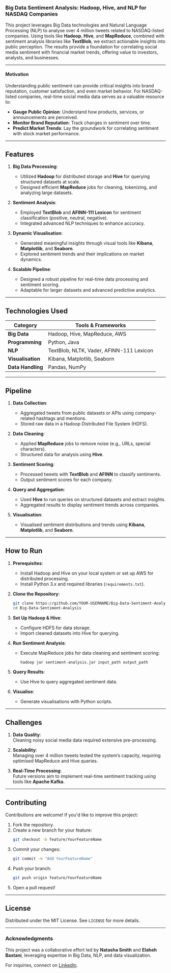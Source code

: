 ### Big Data Sentiment Analysis: Hadoop, Hive, and NLP for NASDAQ Companies

This project leverages Big Data technologies and Natural Language Processing (NLP) to analyse over 4 million tweets related to NASDAQ-listed companies. Using tools like **Hadoop**, **Hive**, and **MapReduce**, combined with sentiment analysis libraries like **TextBlob**, we extract actionable insights into public perception. The results provide a foundation for correlating social media sentiment with financial market trends, offering value to investors, analysts, and businesses.

---

#### **Motivation**

Understanding public sentiment can provide critical insights into brand reputation, customer satisfaction, and even market behavior. For NASDAQ-listed companies, real-time social media data serves as a valuable resource to:
- **Gauge Public Opinion**: Understand how products, services, or announcements are perceived.
- **Monitor Brand Reputation**: Track changes in sentiment over time.
- **Predict Market Trends**: Lay the groundwork for correlating sentiment with stock market performance.

---

## **Features**

1. **Big Data Processing**:
   - Utilized **Hadoop** for distributed storage and **Hive** for querying structured datasets at scale.
   - Designed efficient **MapReduce** jobs for cleaning, tokenizing, and analyzing large datasets.

2. **Sentiment Analysis**:
   - Employed **TextBlob** and **AFINN-111 Lexicon** for sentiment classification (positive, neutral, negative).
   - Integrated advanced NLP techniques to enhance accuracy.

3. **Dynamic Visualisation**:
   - Generated meaningful insights through visual tools like **Kibana**, **Matplotlib**, and **Seaborn**.
   - Explored sentiment trends and their implications on market dynamics.

4. **Scalable Pipeline**:
   - Designed a robust pipeline for real-time data processing and sentiment scoring.
   - Adaptable for larger datasets and advanced predictive analytics.

---

## **Technologies Used**

| **Category**      | **Tools & Frameworks**                                     |
|--------------------|-----------------------------------------------------------|
| **Big Data**       | Hadoop, Hive, MapReduce, AWS                              |
| **Programming**    | Python, Java                                              |
| **NLP**            | TextBlob, NLTK, Vader, AFINN-111 Lexicon                  |
| **Visualisation**  | Kibana, Matplotlib, Seaborn                               |
| **Data Handling**  | Pandas, NumPy                                             |

---

## **Pipeline**

1. **Data Collection**:
   - Aggregated tweets from public datasets or APIs using company-related hashtags and mentions.
   - Stored raw data in a Hadoop Distributed File System (HDFS).

2. **Data Cleaning**:
   - Applied **MapReduce** jobs to remove noise (e.g., URLs, special characters).
   - Structured data for analysis using **Hive**.

3. **Sentiment Scoring**:
   - Processed tweets with **TextBlob** and **AFINN** to classify sentiments.
   - Output sentiment scores for each company.

4. **Query and Aggregation**:
   - Used **Hive** to run queries on structured datasets and extract insights.
   - Aggregated results to display sentiment trends across companies.

5. **Visualisation**:
   - Visualised sentiment distributions and trends using **Kibana**, **Matplotlib**, and **Seaborn**.

---

## **How to Run**

1. **Prerequisites**:
   - Install Hadoop and Hive on your local system or set up AWS for distributed processing.
   - Install Python 3.x and required libraries (`requirements.txt`).

2. **Clone the Repository**:
   ```bash
   git clone https://github.com/YOUR-USERNAME/Big-Data-Sentiment-Analysis
   cd Big-Data-Sentiment-Analysis
   ```

3. **Set Up Hadoop & Hive**:
   - Configure HDFS for data storage.
   - Import cleaned datasets into Hive for querying.

4. **Run Sentiment Analysis**:
   - Execute MapReduce jobs for data cleaning and sentiment scoring:
     ```bash
     hadoop jar sentiment-analysis.jar input_path output_path
     ```

5. **Query Results**:
   - Use Hive to query aggregated sentiment data.

6. **Visualise**:
   - Generate visualisations with Python scripts.

---

## **Challenges**

1. **Data Quality**:  
   Cleaning noisy social media data required extensive pre-processing.
   
2. **Scalability**:  
   Managing over 4 million tweets tested the system’s capacity, requiring optimised MapReduce and Hive queries.
   
3. **Real-Time Processing**:  
   Future versions aim to implement real-time sentiment tracking using tools like **Apache Kafka**.

---

## **Contributing**

Contributions are welcome! If you'd like to improve this project:
1. Fork the repository.
2. Create a new branch for your feature:
   ```bash
   git checkout -b feature/YourFeatureName
   ```
3. Commit your changes:
   ```bash
   git commit -m "Add YourFeatureName"
   ```
4. Push your branch:
   ```bash
   git push origin feature/YourFeatureName
   ```
5. Open a pull request!

---

## **License**

Distributed under the MIT License. See `LICENSE` for more details.

---

### **Acknowledgments**

This project was a collaborative effort led by **Natasha Smith** and **Elaheh Bastani**, leveraging expertise in Big Data, NLP, and data visualization.

For inquiries, connect on [LinkedIn](https://www.linkedin.com/in/YOUR-LINKEDIN).



